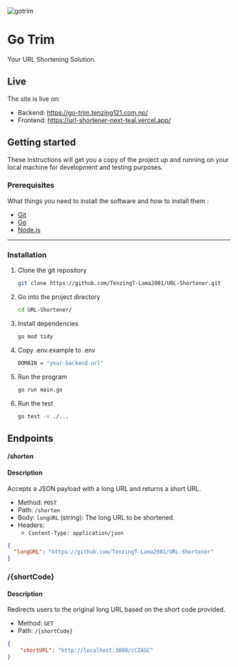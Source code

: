 ![gotrim](https://github.com/TenzingT-Lama2001/URL-Shortener/assets/52858291/4f9c4643-5b50-4aa0-98e1-19e84a6ff572)
<p align="center">
  <h3 align=Your URL Shortening Solution.</h3>
</p>

# Go Trim

Your URL Shortening Solution.

## Live

The site is live on:
- Backend: https://go-trim.tenzing121.com.np/
- Frontend: https://url-shortener-next-teal.vercel.app/

## Getting started

These instructions will get you a copy of the project up and running on your local machine for development and testing purposes.

### Prerequisites

What things you need to install the software and how to install them :

- [Git](https://git-scm.com/)
- [Go](https://go.dev/doc/install)
- [Node.js](https://nodejs.org/)

---

### Installation

1. Clone the git repository

   ```bash
   git clone https://github.com/TenzingT-Lama2001/URL-Shortener.git
   ```

1. Go into the project directory

   ```bash
   cd URL-Shortener/
   ```

1. Install  dependencies

   ```bash
   go mod tidy
   ```
   
1. Copy .env.example to .env

   ```bash
   DOMAIN = "your-backend-url"
   ```
   
1. Run the program

   ```bash
   go run main.go
   ```

1. Run the test

   ```bash
   go test -v ./...
   ```

## Endpoints

#### /shorten 
#### Description
Accepts a JSON payload with a long URL and returns a short URL.

- Method: `POST`
- Path: `/shorten`
- Body: `longURL` (string): The long URL to be shortened.
- Headers:
  - `Content-Type: application/json`

```json
{
  "longURL": "https://github.com/TenzingT-Lama2001/URL-Shortener"
}
```



### /{shortCode} 
#### Description
Redirects users to the original long URL based on the short code provided.

- Method: `GET`
- Path: `/{shortCode}`

```json
{
    "shortURL": "http://localhost:3000/cCZAGC"
}
```
